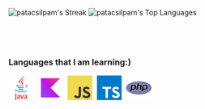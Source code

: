 ![patacsilpam's Streak](https://github-readme-streak-stats.herokuapp.com/?user=patacsilpam&theme=vue-dark&hide_border=true)
 ![patacsilpam's Top Languages](https://github-readme-stats.vercel.app/api/top-langs/?username=patacsilpam&theme=vue-dark&show_icons=true&hide_border=true&layout=compact)
### 
<br/><br/>
<div id="badges">
  <div>
    <h3>Languages that I am learning:)</h3>
    <img src="https://github.com/devicons/devicon/blob/master/icons/java/java-original-wordmark.svg" title="Java" alt="Java" width="50" height="50"/>&nbsp;
     <img src="https://github.com/devicons/devicon/blob/master/icons/kotlin/kotlin-original.svg" title="Kotlin"  alt="Kotlin" width="50" height="50"/>&nbsp;
    <img src="https://github.com/devicons/devicon/blob/master/icons/javascript/javascript-original.svg" title="JavaScript" alt="JavaScript" width="50" height="50"/>&nbsp;
     <img src="https://github.com/devicons/devicon/blob/master/icons/typescript/typescript-original.svg" title="TypeScript"  alt="TypeScript" width="50" height="50"/>&nbsp;
    <img src="https://github.com/devicons/devicon/blob/master/icons/php/php-original.svg" title="PHP"  alt="PHP" width="50" height="50"/>&nbsp;
</div>
</div>
<br>





<!--
**patacsilpam/patacsilpam** is a ✨ _special_ ✨ repository because its `README.md` (this file) appears on your GitHub profile.

Here are some ideas to get you started:

- 🔭 I’m currently working on ...
- 🌱 I’m currently learning ...
- 👯 I’m looking to collaborate on ...
- 🤔 I’m looking for help with ...
- 💬 Ask me about ...
- 📫 How to reach me: ...
- 😄 Pronouns: ...
- ⚡ Fun fact: ...
-->
